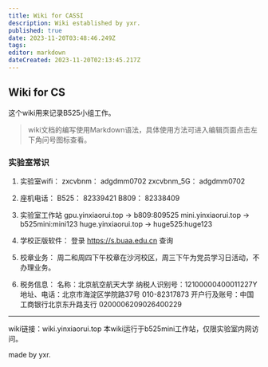 ```yaml
---
title: Wiki for CASSI
description: Wiki established by yxr.
published: true
date: 2023-11-20T03:48:46.249Z
tags: 
editor: markdown
dateCreated: 2023-11-20T02:13:45.217Z
---
```


## Wiki for CS
这个wiki用来记录B525小组工作。

> wiki文档的编写使用Markdown语法，具体使用方法可进入编辑页面点击左下角问号图标查看。

### 实验室常识
1. 实验室wifi：
zxcvbnm： adgdmm0702
zxcvbnm_5G： adgdmm0702

2. 座机电话：
B525： 82339421
B809： 82338409

3. 实验室工作站
gpu.yinxiaorui.top -> b809:809525
mini.yinxiaorui.top -> b525mini:mini123
huge.yinxiaorui.top -> huge525:huge123

4. 学校正版软件：
登录 https://s.buaa.edu.cn 查询

5. 校章业务：
周二和周四下午校章在沙河校区，周三下午为党员学习日活动，不办理业务。

6. 税务信息：
名称：北京航空航天大学
纳税人识别号：12100000400011227Y
地址、电话：北京市海淀区学院路37号 010-82317873
开户行及账号：中国工商银行北京东升路支行 0200006209026400229

---
wiki链接：wiki.yinxiaorui.top
本wiki运行于b525mini工作站，仅限实验室内网访问。

made by yxr.